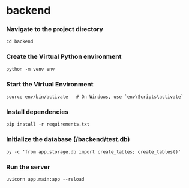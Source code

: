 # backend

### Navigate to the project directory
```
cd backend
```
### Create the Virtual Python environment
```
python -m venv env
```
### Start the Virtual Environment
```
source env/bin/activate   # On Windows, use `env\Scripts\activate`
```
### Install dependencies
```
pip install -r requirements.txt
```
### Initialize the database (/backend/test.db)
```
py -c 'from app.storage.db import create_tables; create_tables()'
```
### Run the server
```
uvicorn app.main:app --reload
```